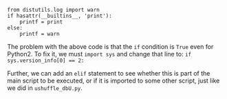```
from distutils.log import warn
if hasattr(__builtins__, 'print'):
    printf = print
else:
    printf = warn
```

The problem with the above code is that the `if` condition is `True` even for
Python2. To fix it, we must `import sys` and change that line to:
`if sys.version_info[0] == 2:`

Further, we can add an `elif` statement to see whether this is part of the main
script to be executed, or if it is imported to some other script, just like
we did in `ushuffle_dbU.py`.